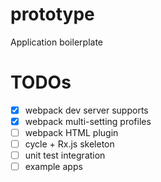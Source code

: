 # prototype
Application boilerplate

TODOs
=====
- [x] webpack dev server supports
- [x] webpack multi-setting profiles
- [ ] webpack HTML plugin
- [ ] cycle + Rx.js skeleton
- [ ] unit test integration
- [ ] example apps
